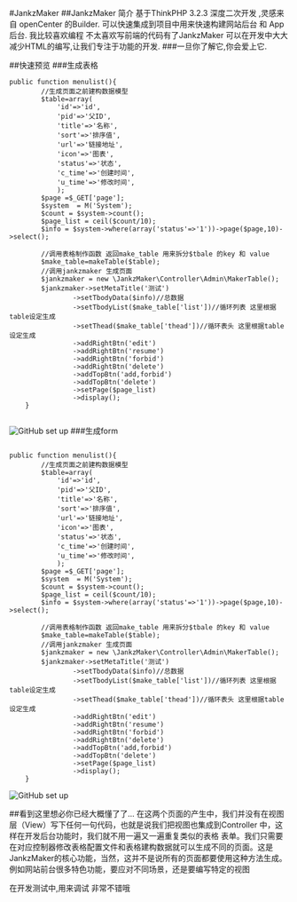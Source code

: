 #JankzMaker 
##JankzMaker 简介
基于ThinkPHP 3.2.3 深度二次开发 ,灵感来自 openCenter 的Builder. 可以快速集成到项目中用来快速构建网站后台 和 App后台. 我比较喜欢编程 不太喜欢写前端的代码有了JankzMaker 可以在开发中大大减少HTML的编写,让我们专注于功能的开发.
###一旦你了解它,你会爱上它.


##快速预览
###生成表格

```
public function menulist(){
		//生成页面之前建构数据模型
		$table=array(
    		'id'=>'id',
    		'pid'=>'父ID',
    		'title'=>'名称',
    		'sort'=>'排序值',
    		'url'=>'链接地址',
    		'icon'=>'图表',
    		'status'=>'状态',
    		'c_time'=>'创建时间',
    		'u_time'=>'修改时间',
    		);
		$page =$_GET['page'];
		$system  = M('System');
		$count = $system->count();
		$page_list = ceil($count/10);
		$info = $system->where(array('status'=>'1'))->page($page,10)->select();

		//调用表格制作函数 返回make_table 用来拆分$tbale 的key 和 value
		$make_table=makeTable($table);
		//调用jankzmaker 生成页面
 		$jankzmaker = new \JankzMaker\Controller\Admin\MakerTable();
 		$jankzmaker->setMetaTitle('测试')
				->setTbodyData($info)//总数据
				->setTbodyList($make_table['list'])//循环列表 这里根据table设定生成
				->setThead($make_table['thead'])//循环表头 这里根据table设定生成
				->addRightBtn('edit')
				->addRightBtn('resume')
				->addRightBtn('forbid')
				->addRightBtn('delete')
				->addTopBtn('add,forbid')
				->addTopBtn('delete')
				->setPage($page_list)
				->display();
	}
	
```
![GitHub set up](http://7xjw2z.com1.z0.glb.clouddn.com/table.png)
###生成form



```

public function menulist(){
		//生成页面之前建构数据模型
		$table=array(
    		'id'=>'id',
    		'pid'=>'父ID',
    		'title'=>'名称',
    		'sort'=>'排序值',
    		'url'=>'链接地址',
    		'icon'=>'图表',
    		'status'=>'状态',
    		'c_time'=>'创建时间',
    		'u_time'=>'修改时间',
    		);
		$page =$_GET['page'];
		$system  = M('System');
		$count = $system->count();
		$page_list = ceil($count/10);
		$info = $system->where(array('status'=>'1'))->page($page,10)->select();

		//调用表格制作函数 返回make_table 用来拆分$tbale 的key 和 value
		$make_table=makeTable($table);
		//调用jankzmaker 生成页面
 		$jankzmaker = new \JankzMaker\Controller\Admin\MakerTable();
 		$jankzmaker->setMetaTitle('测试')
				->setTbodyData($info)//总数据
				->setTbodyList($make_table['list'])//循环列表 这里根据table设定生成
				->setThead($make_table['thead'])//循环表头 这里根据table设定生成
				->addRightBtn('edit')
				->addRightBtn('resume')
				->addRightBtn('forbid')
				->addRightBtn('delete')
				->addTopBtn('add,forbid')
				->addTopBtn('delete')
				->setPage($page_list)
				->display();
	}

```


![GitHub set up](http://7xjw2z.com1.z0.glb.clouddn.com/form.png)

##看到这里想必你已经大概懂了了...
在这两个页面的产生中，我们并没有在视图层（View）写下任何一句代码，也就是说我们把视图也集成到Controller 中，这样在开发后台功能时，我们就不用一遍又一遍重复类似的表格 表单。我们只需要在对应控制器修改表格配置文件和表格建构数据就可以生成不同的页面。这是JankzMaker的核心功能，当然，这并不是说所有的页面都要使用这种方法生成。例如网站前台很多特色功能，要应对不同场景，还是要编写特定的视图

在开发测试中,用来调试 非常不错哦


